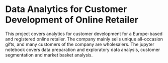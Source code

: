 # Data Analytics for Customer Development of Online Retailer

This project covers analytics for customer development for a Europe-based and registered online retailer. The company mainly sells unique all-occasion gifts, and many customers of the company are wholesalers. The jupyter notebook covers data preparation and exploratory data analysis, customer segmentation and market basket analysis.
